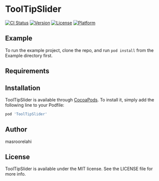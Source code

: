 # ToolTipSlider

[![CI Status](https://img.shields.io/travis/masroorelahi/ToolTipSlider.svg?style=flat)](https://travis-ci.org/masroorelahi/ToolTipSlider)
[![Version](https://img.shields.io/cocoapods/v/ToolTipSlider.svg?style=flat)](https://cocoapods.org/pods/ToolTipSlider)
[![License](https://img.shields.io/cocoapods/l/ToolTipSlider.svg?style=flat)](https://cocoapods.org/pods/ToolTipSlider)
[![Platform](https://img.shields.io/cocoapods/p/ToolTipSlider.svg?style=flat)](https://cocoapods.org/pods/ToolTipSlider)

## Example

To run the example project, clone the repo, and run `pod install` from the Example directory first.

## Requirements

## Installation

ToolTipSlider is available through [CocoaPods](https://cocoapods.org). To install
it, simply add the following line to your Podfile:

```ruby
pod 'ToolTipSlider'
```

## Author

masroorelahi

## License

ToolTipSlider is available under the MIT license. See the LICENSE file for more info.
